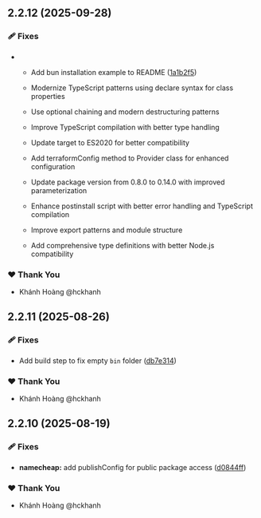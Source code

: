 ## 2.2.12 (2025-09-28)

### 🩹 Fixes

- - Add bun installation example to README ([1a1b2f5](https://github.com/hckhanh/pulumi-any-terraform/commit/1a1b2f5))

  - Modernize TypeScript patterns using declare syntax for class properties
  - Use optional chaining and modern destructuring patterns
  - Improve TypeScript compilation with better type handling
  - Update target to ES2020 for better compatibility
  - Add terraformConfig method to Provider class for enhanced configuration
  - Update package version from 0.8.0 to 0.14.0 with improved parameterization
  - Enhance postinstall script with better error handling and TypeScript compilation
  - Improve export patterns and module structure
  - Add comprehensive type definitions with better Node.js compatibility

### ❤️ Thank You

- Khánh Hoàng @hckhanh

## 2.2.11 (2025-08-26)

### 🩹 Fixes

- Add build step to fix empty `bin` folder ([db7e314](https://github.com/hckhanh/pulumi-any-terraform/commit/db7e314))

### ❤️ Thank You

- Khánh Hoàng @hckhanh

## 2.2.10 (2025-08-19)

### 🩹 Fixes

- **namecheap:** add publishConfig for public package access ([d0844ff](https://github.com/hckhanh/pulumi-any-terraform/commit/d0844ff))

### ❤️ Thank You

- Khánh Hoàng @hckhanh